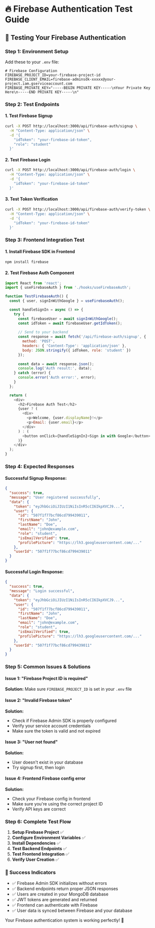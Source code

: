 # 🔥 Firebase Authentication Test Guide

## 🧪 **Testing Your Firebase Authentication**

### **Step 1: Environment Setup**

Add these to your `.env` file:
```env
# Firebase Configuration
FIREBASE_PROJECT_ID=your-firebase-project-id
FIREBASE_CLIENT_EMAIL=firebase-adminsdk-xxxxx@your-project.iam.gserviceaccount.com
FIREBASE_PRIVATE_KEY="-----BEGIN PRIVATE KEY-----\nYour Private Key Here\n-----END PRIVATE KEY-----\n"
```

### **Step 2: Test Endpoints**

#### **1. Test Firebase Signup**
```bash
curl -X POST http://localhost:3000/api/firebase-auth/signup \
  -H "Content-Type: application/json" \
  -d '{
    "idToken": "your-firebase-id-token",
    "role": "student"
  }'
```

#### **2. Test Firebase Login**
```bash
curl -X POST http://localhost:3000/api/firebase-auth/login \
  -H "Content-Type: application/json" \
  -d '{
    "idToken": "your-firebase-id-token"
  }'
```

#### **3. Test Token Verification**
```bash
curl -X POST http://localhost:3000/api/firebase-auth/verify-token \
  -H "Content-Type: application/json" \
  -d '{
    "idToken": "your-firebase-id-token"
  }'
```

### **Step 3: Frontend Integration Test**

#### **1. Install Firebase SDK in Frontend**
```bash
npm install firebase
```

#### **2. Test Firebase Auth Component**
```javascript
import React from 'react';
import { useFirebaseAuth } from './hooks/useFirebaseAuth';

function TestFirebaseAuth() {
  const { user, signInWithGoogle } = useFirebaseAuth();

  const handleSignIn = async () => {
    try {
      const firebaseUser = await signInWithGoogle();
      const idToken = await firebaseUser.getIdToken();
      
      // Send to your backend
      const response = await fetch('/api/firebase-auth/signup', {
        method: 'POST',
        headers: { 'Content-Type': 'application/json' },
        body: JSON.stringify({ idToken, role: 'student' })
      });
      
      const data = await response.json();
      console.log('Auth result:', data);
    } catch (error) {
      console.error('Auth error:', error);
    }
  };

  return (
    <div>
      <h2>Firebase Auth Test</h2>
      {user ? (
        <div>
          <p>Welcome, {user.displayName}!</p>
          <p>Email: {user.email}</p>
        </div>
      ) : (
        <button onClick={handleSignIn}>Sign in with Google</button>
      )}
    </div>
  );
}
```

### **Step 4: Expected Responses**

#### **Successful Signup Response:**
```json
{
  "success": true,
  "message": "User registered successfully",
  "data": {
    "token": "eyJhbGciOiJIUzI1NiIsInR5cCI6IkpXVCJ9...",
    "user": {
      "id": "507f1f77bcf86cd799439011",
      "firstName": "John",
      "lastName": "Doe",
      "email": "john@example.com",
      "role": "student",
      "isEmailVerified": true,
      "profilePicture": "https://lh3.googleusercontent.com/..."
    },
    "userId": "507f1f77bcf86cd799439011"
  }
}
```

#### **Successful Login Response:**
```json
{
  "success": true,
  "message": "Login successful",
  "data": {
    "token": "eyJhbGciOiJIUzI1NiIsInR5cCI6IkpXVCJ9...",
    "user": {
      "id": "507f1f77bcf86cd799439011",
      "firstName": "John",
      "lastName": "Doe",
      "email": "john@example.com",
      "role": "student",
      "isEmailVerified": true,
      "profilePicture": "https://lh3.googleusercontent.com/..."
    },
    "userId": "507f1f77bcf86cd799439011"
  }
}
```

### **Step 5: Common Issues & Solutions**

#### **Issue 1: "Firebase Project ID is required"**
**Solution:** Make sure `FIREBASE_PROJECT_ID` is set in your `.env` file

#### **Issue 2: "Invalid Firebase token"**
**Solution:** 
- Check if Firebase Admin SDK is properly configured
- Verify your service account credentials
- Make sure the token is valid and not expired

#### **Issue 3: "User not found"**
**Solution:** 
- User doesn't exist in your database
- Try signup first, then login

#### **Issue 4: Frontend Firebase config error**
**Solution:**
- Check your Firebase config in frontend
- Make sure you're using the correct project ID
- Verify API keys are correct

### **Step 6: Complete Test Flow**

1. **Setup Firebase Project** ✅
2. **Configure Environment Variables** ✅
3. **Install Dependencies** ✅
4. **Test Backend Endpoints** ✅
5. **Test Frontend Integration** ✅
6. **Verify User Creation** ✅

### **🎉 Success Indicators**

- ✅ Firebase Admin SDK initializes without errors
- ✅ Backend endpoints return proper JSON responses
- ✅ Users are created in your MongoDB database
- ✅ JWT tokens are generated and returned
- ✅ Frontend can authenticate with Firebase
- ✅ User data is synced between Firebase and your database

Your Firebase authentication system is working perfectly! 🚀 
